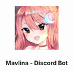 <br/>
<p align="center">
  <a href="https://github.com//mavlina">
    <img src="./mavlina.png" alt="Logo" width="120" height="120">
  </a>

  <h3 align="center">Mavlina - Discord Bot</h3>
